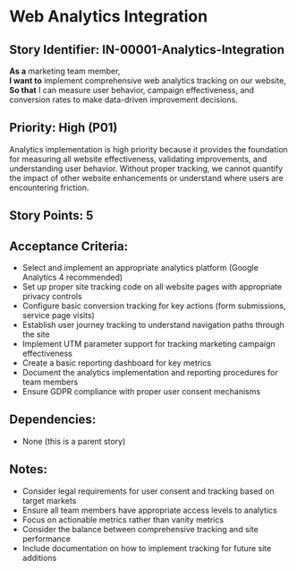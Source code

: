 # Web Analytics Integration

## Story Identifier: IN-00001-Analytics-Integration

**As a** marketing team member,  
**I want to** implement comprehensive web analytics tracking on our website,  
**So that** I can measure user behavior, campaign effectiveness, and conversion rates to make data-driven improvement decisions.

## Priority: High (P01)
Analytics implementation is high priority because it provides the foundation for measuring all website effectiveness, validating improvements, and understanding user behavior. Without proper tracking, we cannot quantify the impact of other website enhancements or understand where users are encountering friction.

## Story Points: 5

## Acceptance Criteria:
- Select and implement an appropriate analytics platform (Google Analytics 4 recommended)
- Set up proper site tracking code on all website pages with appropriate privacy controls
- Configure basic conversion tracking for key actions (form submissions, service page visits)
- Establish user journey tracking to understand navigation paths through the site
- Implement UTM parameter support for tracking marketing campaign effectiveness
- Create a basic reporting dashboard for key metrics
- Document the analytics implementation and reporting procedures for team members
- Ensure GDPR compliance with proper user consent mechanisms

## Dependencies:
- None (this is a parent story)

## Notes:
- Consider legal requirements for user consent and tracking based on target markets
- Ensure all team members have appropriate access levels to analytics
- Focus on actionable metrics rather than vanity metrics
- Consider the balance between comprehensive tracking and site performance
- Include documentation on how to implement tracking for future site additions
